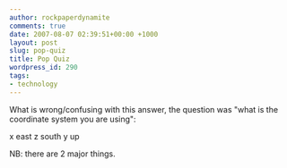 ```yaml
---
author: rockpaperdynamite
comments: true
date: 2007-08-07 02:39:51+00:00 +1000
layout: post
slug: pop-quiz
title: Pop Quiz
wordpress_id: 290
tags:
- technology
---
```


What is wrong/confusing with this answer, the question was "what is the coordinate system you are using":

x east
z south
y up

NB: there are 2 major things.
